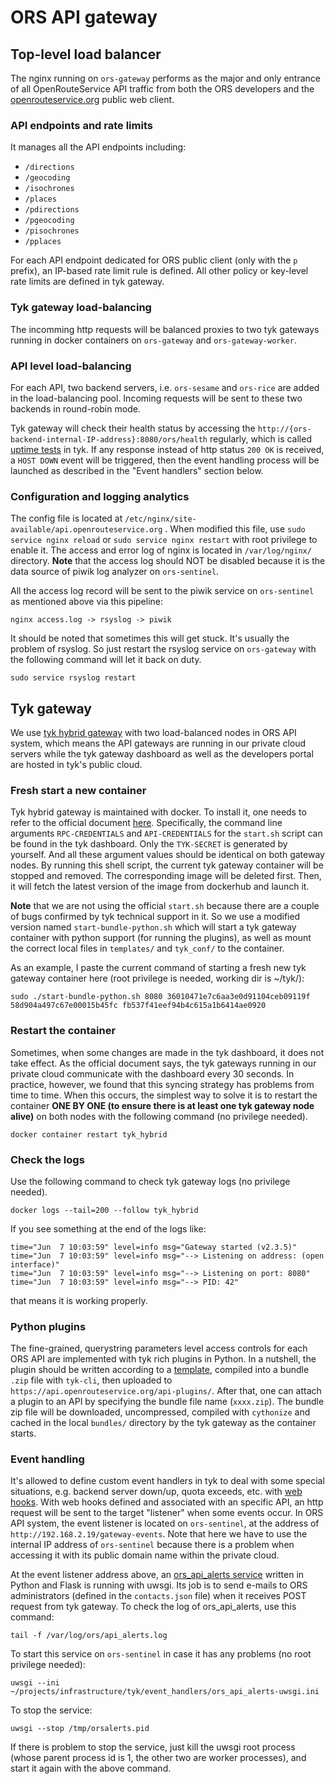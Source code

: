 # ORS API gateway

## Top-level load balancer

The nginx running on `ors-gateway` performs as the major and only entrance of
all OpenRouteService API traffic from both the ORS developers and the
[openrouteservice.org](https://openrouteservice.org) public web client.

### API endpoints and rate limits

It manages all the API endpoints including:

-   `/directions`
-   `/geocoding`
-   `/isochrones`
-   `/places`
-   `/pdirections`
-   `/pgeocoding`
-   `/pisochrones`
-   `/pplaces`

For each API endpoint dedicated for ORS public client (only with the `p`
prefix), an IP-based rate limit rule is defined. All other policy or key-level
rate limits are defined in tyk gateway.

### Tyk gateway load-balancing

The incomming http requests will be balanced proxies to two tyk gateways
running in docker containers on `ors-gateway` and `ors-gateway-worker`.

### API level load-balancing

For each API, two backend servers, i.e. `ors-sesame` and `ors-rice` are added in 
the load-balancing pool. Incoming requests will be sent to these two backends
in round-robin mode.

Tyk gateway will check their health status by
accessing the `http://{ors-backend-internal-IP-address}:8080/ors/health`
regularly, which is called [uptime tests](https://tyk.io/tyk-documentation/ensure-high-availability/uptime-tests/) 
in tyk. If any response instead of http status `200 OK` is received, a `HOST
DOWN` event will be triggered, then the event handling process will be launched
as described in the "Event handlers" section below.

### Configuration and logging analytics

The config file is located at
`/etc/nginx/site-available/api.openrouteservice.org` . When modified this file,
use `sudo service nginx reload` or `sudo service nginx restart` with root privilege to
enable it. The access and error log of nginx is located in `/var/log/nginx/`
directory. **Note** that the access log should NOT be disabled because it is
the data source of piwik log analyzer on `ors-sentinel`.

All the access log record will be sent to the piwik service on `ors-sentinel`
as mentioned above via this pipeline:

`nginx access.log -> rsyslog -> piwik`

It should be noted that sometimes this will get stuck. It's usually the problem
of rsyslog. So just restart the rsyslog service on `ors-gateway` with the following 
command will let it back on duty.

`sudo service rsyslog restart`

## Tyk gateway

We use [tyk hybrid
gateway](https://tyk.io/tyk-documentation/get-started/with-tyk-hybrid/) with
two load-balanced nodes in ORS API system, which means the API gateways are
running in our private cloud servers while the tyk gateway dashboard as well as
the developers portal are hosted in tyk's public cloud. 

### Fresh start a new container

Tyk hybrid gateway is maintained with docker. To install it, one needs to refer 
to the official document [here](https://tyk.io/tyk-documentation/get-started/with-tyk-hybrid/tutorials/install-hybrid-gateway/). 
Specifically, the command line arguments `RPC-CREDENTIALS` and
`API-CREDENTIALS` for the `start.sh` script can be found in the tyk dashboard.
Only the `TYK-SECRET` is generated by yourself. And all these argument values
should be identical on both gateway nodes. By running this shell script, the
current tyk gateway container will be stopped and removed. The corresponding 
image will be deleted first. Then, it will fetch the latest version of the
image from dockerhub and launch it.

**Note** that we are not using the official `start.sh` because there are
a couple of bugs confirmed by tyk technical support in it. So we use a modified
version named `start-bundle-python.sh` which will start a tyk gateway container
with python support (for running the plugins), as well as mount the correct
local files in `templates/` and `tyk_conf/` to the container. 

As an example, I paste the current command of starting a fresh new tyk gateway
container here (root privilege is needed, working dir is ~/tyk/):

    sudo ./start-bundle-python.sh 8080 36010471e7c6aa3e0d91104ceb09119f 58d904a497c67e00015b45fc fb537f41eef94b4c615a1b6414ae0920

### Restart the container

Sometimes, when some changes are made in the tyk dashboard, it does not take
effect. As the official document says, the tyk gateways running in our private cloud
communicate with the dashboard every 30 seconds. In practice, however, we found
that this syncing strategy has problems from time to time. When this occurs,
the simplest way to solve it is to restart the container **ONE BY ONE (to
ensure there is at least one tyk gateway node alive)** on both nodes with the 
following command (no privilege needed).

    docker container restart tyk_hybrid

### Check the logs

Use the following command to check tyk gateway logs (no privilege needed).

    docker logs --tail=200 --follow tyk_hybrid

If you see something at the end of the logs like:

    time="Jun  7 10:03:59" level=info msg="Gateway started (v2.3.5)"
    time="Jun  7 10:03:59" level=info msg="--> Listening on address: (open interface)"
    time="Jun  7 10:03:59" level=info msg="--> Listening on port: 8080"
    time="Jun  7 10:03:59" level=info msg="--> PID: 42"

that means it is working properly.

### Python plugins

The fine-grained, querystring parameters level access controls for each ORS API
are implemented with tyk rich plugins in Python. In a nutshell, the plugin
should be written according to
a [template](https://github.com/TykTechnologies/tyk-plugin-demo-python),
compiled into a bundle `.zip` file with `tyk-cli`, then uploaded to
`https://api.openrouteservice.org/api-plugins/`. After that, one can attach
a plugin to an API by specifying the bundle file name (`xxxx.zip`). The bundle
zip file will be downloaded, uncompressed, compiled with `cythonize` and cached
in the local `bundles/` directory by the tyk gateway as the container starts. 

### Event handling

It's allowed to define custom event handlers in tyk to deal with some special
situations, e.g. backend server down/up, quota exceeds, etc. with [web
hooks](https://tyk.io/tyk-documentation/report-monitor-trigger-events/webhooks/). 
With web hooks defined and associated with an specific API, an http request
will be sent to the target "listener" when some events occur. In ORS API
system, the event listener is located on `ors-sentinel`, at the address of
`http://192.168.2.19/gateway-events`. Note that here we have to use the
internal IP address of `ors-sentinel` because there is a problem when accessing
it with its public domain name within the private cloud. 

At the event listener address above,
an [ors_api_alerts service](https://gitlab.gistools.geog.uni-heidelberg.de/giscience/openrouteservice/infrastructure/tree/master/tyk/event_handlers) written in Python and Flask is
running with uwsgi. Its job is to send e-mails to ORS administrators (defined
in the `contacts.json` file) when it receives POST request from tyk gateway. To
check the log of ors_api_alerts, use this command:

    tail -f /var/log/ors/api_alerts.log

To start this service on `ors-sentinel` in case it has any problems (no
root privilege needed):

    uwsgi --ini ~/projects/infrastructure/tyk/event_handlers/ors_api_alerts-uwsgi.ini

To stop the service:

    uwsgi --stop /tmp/orsalerts.pid

If there is problem to stop the service, just kill the uwsgi root process
(whose parent process id is 1, the other two are worker processes), and start 
it again with the above command.
